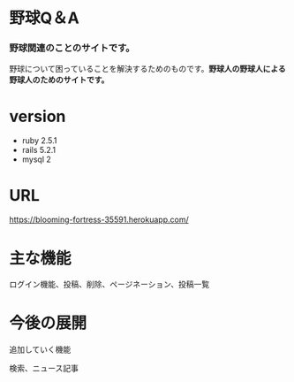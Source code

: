 # 野球Q＆A


<h3>野球関連のことのサイトです。</h3>
<p>野球について困っていることを解決するためのものです。<b>野球人の野球人による野球人のためのサイトです。</b></P>

# version
<ul>
  <li>ruby 2.5.1</li>
  <li>rails 5.2.1</li>
  <li>mysql 2</li>
</ul>



# URL
https://blooming-fortress-35591.herokuapp.com/

# 主な機能
ログイン機能、投稿、削除、ページネーション、投稿一覧

# 今後の展開

<p>追加していく機能</p>
<p>検索、ニュース記事</P>



